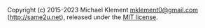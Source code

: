 Copyright (c) 2015-2023 Michael Klement <mklement0@gmail.com> (http://same2u.net), released under the [MIT license](https://spdx.org/licenses/MIT#licenseText).
